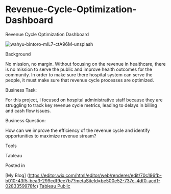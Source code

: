 # Revenue-Cycle-Optimization-Dashboard
Revenue Cycle Optimization Dashboard 

![wahyu-bintoro-mIL7-ctA96M-unsplash](https://github.com/user-attachments/assets/c541d6e8-07be-47ba-ba5e-ff9d9c6f94bf)


Background 

No mission, no margin. Without focusing on the revenue in healthcare, there is no mission to serve the public and improve health outcomes for the community. In order to make sure there hospital system can serve the people, it must make sure that revenue cycle processes are optimized. 

Business Task: 

For this project, I focused on hospital administrative staff because they are struggling to track key revenue cycle metrics, leading to delays in billing and cash flow issues.

Business Question: 

How can we improve the efficiency of the revenue cycle and identify opportunities to maximize revenue stream? 

Tools

Tableau 

Posted in

[My Blog] (https://editor.wix.com/html/editor/web/renderer/edit/70c196fb-b010-43f5-bea3-299cdf9ee7b7?metaSiteId=be500e52-737c-4df0-acd1-0283359978fc)
[Tableau Public](https://public.tableau.com/app/profile/deanelle.thompson/viz/HealthcareRevenueManagement/Dashboard2)
